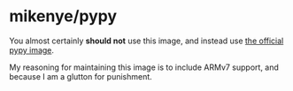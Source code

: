# mikenye/pypy

You almost certainly **should not** use this image, and instead use [the official pypy image](https://hub.docker.com/_/pypy).

My reasoning for maintaining this image is to include ARMv7 support, and because I am a glutton for punishment.

